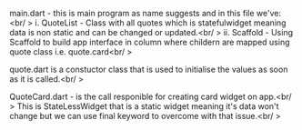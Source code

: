 main.dart - this is main program as name suggests and in this file we've:<br/ >
i. QuoteList - Class with all quotes which is statefulwidget meaning data is non static and can be changed or updated.<br/ >
ii. Scaffold - Using Scaffold to build app interface in column where childern are mapped using quote class i.e. quote.card<br/ >

quote.dart is a constuctor class that is used to initialise the values as soon as it is called.<br/ >

QuoteCard.dart - is the call responible for creating card widget on app.<br/ >
This is StateLessWidget that is a static widget meaning it's data won't change but we can use final keyword to overcome with that issue.<br/ >
